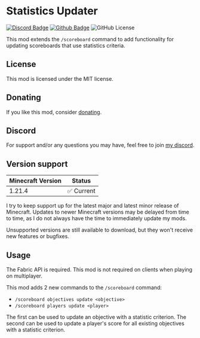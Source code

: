 # Statistics Updater

[![Discord Badge](https://img.shields.io/badge/chat-discord-%235865f2)](https://discord.gg/CNNkyWRkqm)
[![Github Badge](https://img.shields.io/badge/github-statistics-updater-white?logo=github)](https://github.com/eclipseisoffline/statistics-updater)
![GitHub License](https://img.shields.io/github/license/eclipseisoffline/statistics-updater)

This mod extends the `/scoreboard` command to add functionality for updating scoreboards that use statistics criteria.

## License

This mod is licensed under the MIT license.

## Donating

If you like this mod, consider [donating](https://buymeacoffee.com/eclipseisoffline).

## Discord

For support and/or any questions you may have, feel free to join [my discord](https://discord.gg/CNNkyWRkqm).

## Version support

| Minecraft Version | Status       |
|-------------------|--------------|
| 1.21.4            | ✅ Current    |

I try to keep support up for the latest major and latest minor release of Minecraft. Updates to newer Minecraft
versions may be delayed from time to time, as I do not always have the time to immediately update my mods.

Unsupported versions are still available to download, but they won't receive new features or bugfixes.

## Usage

The Fabric API is required. This mod is not required on clients when playing on multiplayer.

This mod adds 2 new commands to the `/scoreboard` command:

- `/scoreboard objectives update <objective>`
- `/scoreboard players update <player>`

The first can be used to update an objective with a statistic criterion. The second can be used to update a player's score
for all existing objectives with a statistic criterion.
